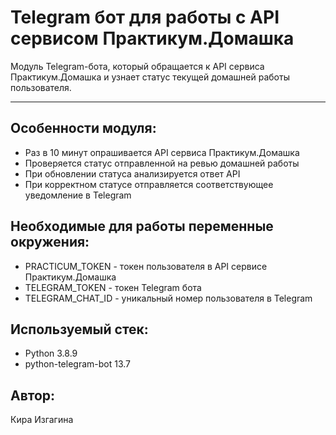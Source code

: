 # Telegram бот для работы с API сервисом Практикум.Домашка

Модуль Telegram-бота, который обращается к API сервиса Практикум.Домашка и узнает статус текущей домашней работы пользователя.
***
## Особенности модуля:
- Раз в 10 минут опрашивается API сервиса Практикум.Домашка
- Проверяется статус отправленной на ревью домашней работы
- При обновлении статуса анализируется ответ API
- При корректном статусе отправляется соответствующее уведомление в Telegram

## Необходимые для работы переменные окружения:
- PRACTICUM_TOKEN - токен пользователя в API сервисе Практикум.Домашка
- TELEGRAM_TOKEN - токен Telegram бота
- TELEGRAM_CHAT_ID - уникальный номер пользователя в Telegram

## Используемый стек:
- Python 3.8.9
- python-telegram-bot 13.7

## Автор:
Кира Изгагина